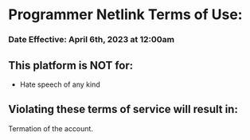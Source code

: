 # Programmer Netlink Terms of Use:

### Date Effective: April 6th, 2023 at 12:00am

## This platform is NOT for:
* Hate speech of any kind

## Violating these terms of service will result in:

Termation of the account.

